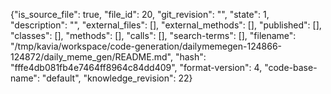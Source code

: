 {"is_source_file": true, "file_id": 20, "git_revision": "", "state": 1, "description": "", "external_files": [], "external_methods": [], "published": [], "classes": [], "methods": [], "calls": [], "search-terms": [], "filename": "/tmp/kavia/workspace/code-generation/dailymemegen-124866-124872/daily_meme_gen/README.md", "hash": "fffe4db081fb4e7464ff8964c84dd409", "format-version": 4, "code-base-name": "default", "knowledge_revision": 22}